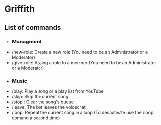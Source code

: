 # Griffith

## List of commands

- ### Managment
- /new-role: Create a new role (You need to be an Administrator or a Moderator)
- /give-role: Assing a role to a member (You need to be an Administrator or a Moderator)
- ### Music
- /play: Play a song or a play list from YouTube 
- /skip: Skip the current song
- /stop : Clear the song's queue
- /leave: The bot leaves the voicechat
- /loop: Repeat the current song in a loop (To desactivate use the /loop comand a second time)
